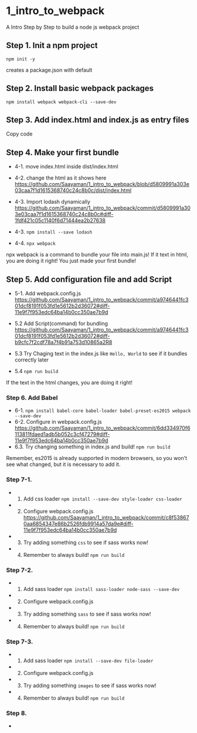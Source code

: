 # 1_intro_to_webpack
A Intro Step by Step to build a node js webpack project


## Step 1. Init a npm project

```
npm init -y
```

creates a package.json with default

## Step 2. Install basic webpack packages

```
npm install webpack webpack-cli --save-dev
```

## Step 3. Add index.html and index.js as entry files

Copy code

## Step 4. Make your first bundle

- 4-1. move index.html inside dist/index.html
- 4-2. change the html as it shows here https://github.com/Saayaman/1_intro_to_webpack/blob/d5809991a303e03caa7f1d1615368740c24c8b0c/dist/index.html
- 4-3. Import lodash dynamically
https://github.com/Saayaman/1_intro_to_webpack/commit/d5809991a303e03caa7f1d1615368740c24c8b0c#diff-1fdf421c05c1140f6d71444ea2b27638

- 4-3. ```npm install --save lodash```
- 4-4. ```npx webpack```
  
 npx webpack is a command to bundle your file into main.js!
 If it text in html, you are doing it right! You just made your first bundle!
 
 
## Step 5. Add configuration file and add Script

- 5-1. Add webpack.config.js
https://github.com/Saayaman/1_intro_to_webpack/commit/a9746441fc301dcf8191f053fd1e5612b2d36072#diff-11e9f7f953edc64ba14b0cc350ae7b9d

- 5.2 Add Script(command) for bundling
https://github.com/Saayaman/1_intro_to_webpack/commit/a9746441fc301dcf8191f053fd1e5612b2d36072#diff-b9cfc7f2cdf78a7f4b91a753d10865a2R8

- 5.3 Try Chaging text in the index.js like ```Hello, World``` to see if it bundles correctly later
- 5.4 ```npm run build```

If the text in the html changes, you are doing it right!

### Step 6. Add Babel

- 6-1. ```npm install babel-core babel-loader babel-preset-es2015 webpack --save-dev```
- 6-2. Configure in webpack.config.js https://github.com/Saayaman/1_intro_to_webpack/commit/6dd334970f6113811fdaed1adb5b052c3cf47279#diff-11e9f7f953edc64ba14b0cc350ae7b9d
- 6.3. Try changing something in index.js and build!
```npm run build```

Remember, es2015 is already supported in modern browsers, so you won't see what changed, but it is necessary to add it.


### Step 7-1. 

- 1. Add css loader 
```npm install --save-dev style-loader css-loader```
- 2. Configure webpack.config.js
https://github.com/Saayaman/1_intro_to_webpack/commit/c8f538670aa6854347e86b2526fdb9914a57da9e#diff-11e9f7f953edc64ba14b0cc350ae7b9d
- 3. Try adding something ```css``` to see if sass works now!
- 4. Remember to always build! ```npm run build```

### Step 7-2. 

- 1. Add sass loader 
```npm install sass-loader node-sass --save-dev```
- 2. Configure webpack.config.js
- 3. Try adding something ```sass``` to see if sass works now!
- 4. Remember to always build! ```npm run build```


### Step 7-3. 

- 1. Add sass loader 
```npm install --save-dev file-loader```
- 2. Configure webpack.config.js 
- 3. Try adding something ```images``` to see if sass works now!
- 4. Remember to always build! ```npm run build```

### Step 8.

- 


